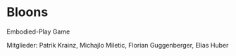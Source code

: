 # Bloons
Embodied-Play Game

Mitglieder:
Patrik Krainz,
Michajlo Miletic,
Florian Guggenberger,
Elias Huber
